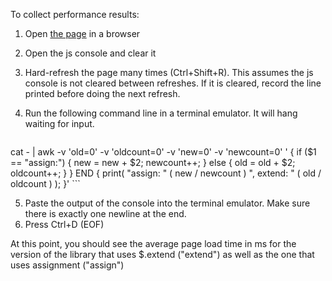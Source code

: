 To collect performance results:
1. Open [the page](http://web-ui-fw.github.io/extend-vs-assign/extend-vs-assign.html) in a browser
2. Open the js console and clear it
3. Hard-refresh the page many times (Ctrl+Shift+R). This assumes the js console
   is not cleared between refreshes. If it is cleared, record the line printed
   before doing the next refresh.
4. Run the following command line in a terminal emulator. It will hang waiting
   for input.

    ```JS
cat - | awk -v 'old=0' -v 'oldcount=0' -v 'new=0' -v 'newcount=0' '
{
  if ($1 == "assign:") {
    new = new + $2; newcount++; 
  } else {
    old = old + $2; oldcount++;
  }
}
END {
  print( "assign: " ( new / newcount ) ", extend: " ( old / oldcount ) );
}'
    ```

5. Paste the output of the console into the terminal emulator. Make sure there
   is exactly one newline at the end.
6. Press Ctrl+D (EOF)

At this point, you should see the average page load time in ms for the version
of the library that uses $.extend ("extend") as well as the one that uses
assignment ("assign")
